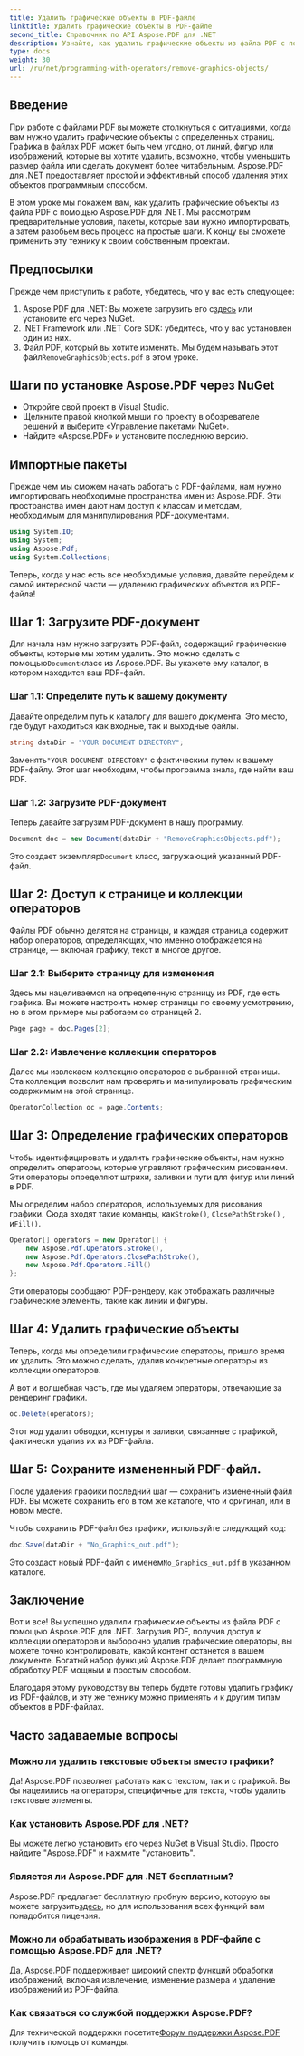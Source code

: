 ```yaml
---
title: Удалить графические объекты в PDF-файле
linktitle: Удалить графические объекты в PDF-файле
second_title: Справочник по API Aspose.PDF для .NET
description: Узнайте, как удалить графические объекты из файла PDF с помощью Aspose.PDF для .NET в этом пошаговом руководстве. Упростите свои задачи по обработке PDF.
type: docs
weight: 30
url: /ru/net/programming-with-operators/remove-graphics-objects/
---
```

## Введение

При работе с файлами PDF вы можете столкнуться с ситуациями, когда вам нужно удалить графические объекты с определенных страниц. Графика в файлах PDF может быть чем угодно, от линий, фигур или изображений, которые вы хотите удалить, возможно, чтобы уменьшить размер файла или сделать документ более читабельным. Aspose.PDF для .NET предоставляет простой и эффективный способ удаления этих объектов программным способом.

В этом уроке мы покажем вам, как удалить графические объекты из файла PDF с помощью Aspose.PDF для .NET. Мы рассмотрим предварительные условия, пакеты, которые вам нужно импортировать, а затем разобьем весь процесс на простые шаги. К концу вы сможете применить эту технику к своим собственным проектам.

## Предпосылки

Прежде чем приступить к работе, убедитесь, что у вас есть следующее:

1.  Aspose.PDF для .NET: Вы можете загрузить его с[здесь](https://releases.aspose.com/pdf/net/) или установите его через NuGet.
2. .NET Framework или .NET Core SDK: убедитесь, что у вас установлен один из них.
3.  Файл PDF, который вы хотите изменить. Мы будем называть этот файл`RemoveGraphicsObjects.pdf` в этом уроке.

## Шаги по установке Aspose.PDF через NuGet

- Откройте свой проект в Visual Studio.
- Щелкните правой кнопкой мыши по проекту в обозревателе решений и выберите «Управление пакетами NuGet».
- Найдите «Aspose.PDF» и установите последнюю версию.
  
## Импортные пакеты

Прежде чем мы сможем начать работать с PDF-файлами, нам нужно импортировать необходимые пространства имен из Aspose.PDF. Эти пространства имен дают нам доступ к классам и методам, необходимым для манипулирования PDF-документами.

```csharp
using System.IO;
using System;
using Aspose.Pdf;
using System.Collections;
```

Теперь, когда у нас есть все необходимые условия, давайте перейдем к самой интересной части — удалению графических объектов из PDF-файла!

## Шаг 1: Загрузите PDF-документ

 Для начала нам нужно загрузить PDF-файл, содержащий графические объекты, которые мы хотим удалить. Это можно сделать с помощью`Document`класс из Aspose.PDF. Вы укажете ему каталог, в котором находится ваш PDF-файл.

### Шаг 1.1: Определите путь к вашему документу

Давайте определим путь к каталогу для вашего документа. Это место, где будут находиться как входные, так и выходные файлы.

```csharp
string dataDir = "YOUR DOCUMENT DIRECTORY";
```

 Заменять`"YOUR DOCUMENT DIRECTORY"` с фактическим путем к вашему PDF-файлу. Этот шаг необходим, чтобы программа знала, где найти ваш PDF.

### Шаг 1.2: Загрузите PDF-документ

Теперь давайте загрузим PDF-документ в нашу программу.

```csharp
Document doc = new Document(dataDir + "RemoveGraphicsObjects.pdf");
```

 Это создает экземпляр`Document` класс, загружающий указанный PDF-файл.

## Шаг 2: Доступ к странице и коллекции операторов

Файлы PDF обычно делятся на страницы, и каждая страница содержит набор операторов, определяющих, что именно отображается на странице, — включая графику, текст и многое другое.

### Шаг 2.1: Выберите страницу для изменения

Здесь мы нацеливаемся на определенную страницу из PDF, где есть графика. Вы можете настроить номер страницы по своему усмотрению, но в этом примере мы работаем со страницей 2.

```csharp
Page page = doc.Pages[2];
```

### Шаг 2.2: Извлечение коллекции операторов

Далее мы извлекаем коллекцию операторов с выбранной страницы. Эта коллекция позволит нам проверять и манипулировать графическим содержимым на этой странице.

```csharp
OperatorCollection oc = page.Contents;
```

## Шаг 3: Определение графических операторов

Чтобы идентифицировать и удалить графические объекты, нам нужно определить операторы, которые управляют графическим рисованием. Эти операторы определяют штрихи, заливки и пути для фигур или линий в PDF.

 Мы определим набор операторов, используемых для рисования графики. Сюда входят такие команды, как`Stroke()`, `ClosePathStroke()` , и`Fill()`.

```csharp
Operator[] operators = new Operator[] {
    new Aspose.Pdf.Operators.Stroke(),
    new Aspose.Pdf.Operators.ClosePathStroke(),
    new Aspose.Pdf.Operators.Fill()
};
```

Эти операторы сообщают PDF-рендеру, как отображать различные графические элементы, такие как линии и фигуры.

## Шаг 4: Удалить графические объекты

Теперь, когда мы определили графические операторы, пришло время их удалить. Это можно сделать, удалив конкретные операторы из коллекции операторов.

А вот и волшебная часть, где мы удаляем операторы, отвечающие за рендеринг графики.

```csharp
oc.Delete(operators);
```

Этот код удалит обводки, контуры и заливки, связанные с графикой, фактически удалив их из PDF-файла.

## Шаг 5: Сохраните измененный PDF-файл.

После удаления графики последний шаг — сохранить измененный файл PDF. Вы можете сохранить его в том же каталоге, что и оригинал, или в новом месте.

Чтобы сохранить PDF-файл без графики, используйте следующий код:

```csharp
doc.Save(dataDir + "No_Graphics_out.pdf");
```

 Это создаст новый PDF-файл с именем`No_Graphics_out.pdf` в указанном каталоге.

## Заключение

Вот и все! Вы успешно удалили графические объекты из файла PDF с помощью Aspose.PDF для .NET. Загрузив PDF, получив доступ к коллекции операторов и выборочно удалив графические операторы, вы можете точно контролировать, какой контент останется в вашем документе. Богатый набор функций Aspose.PDF делает программную обработку PDF мощным и простым способом.

Благодаря этому руководству вы теперь будете готовы удалить графику из PDF-файлов, и эту же технику можно применять и к другим типам объектов в PDF-файлах.

## Часто задаваемые вопросы

### Можно ли удалить текстовые объекты вместо графики?

Да! Aspose.PDF позволяет работать как с текстом, так и с графикой. Вы бы нацелились на операторы, специфичные для текста, чтобы удалить текстовые элементы.

### Как установить Aspose.PDF для .NET?

Вы можете легко установить его через NuGet в Visual Studio. Просто найдите "Aspose.PDF" и нажмите "установить".

### Является ли Aspose.PDF для .NET бесплатным?

 Aspose.PDF предлагает бесплатную пробную версию, которую вы можете загрузить[здесь](https://releases.aspose.com/), но для использования всех функций вам понадобится лицензия.

### Можно ли обрабатывать изображения в PDF-файле с помощью Aspose.PDF для .NET?

Да, Aspose.PDF поддерживает широкий спектр функций обработки изображений, включая извлечение, изменение размера и удаление изображений из PDF-файла.

### Как связаться со службой поддержки Aspose.PDF?

 Для технической поддержки посетите[Форум поддержки Aspose.PDF](https://forum.aspose.com/c/pdf/10) получить помощь от команды.